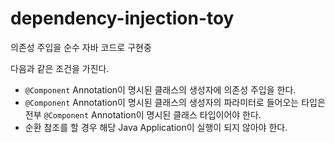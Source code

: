 # dependency-injection-toy
의존성 주입을 순수 자바 코드로 구현중

다음과 같은 조건을 가진다.

- `@Component` Annotation이 명시된 클래스의 생성자에 의존성 주입을 한다.
- `@Component` Annotation이 명시된 클래스의 생성자의 파라미터로 들어오는 타입은 전부 `@Component` Annotation이 명시된 클래스 타입이어야 한다.  
- 순환 참조를 할 경우 해당 Java Application이 실행이 되지 않아야 한다.